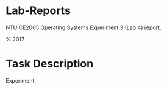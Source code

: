 # Lab-Reports
NTU CE2005 Operating Systems Experiment 3 (Lab 4) report.


% 2017

# Task Description

Experiment
